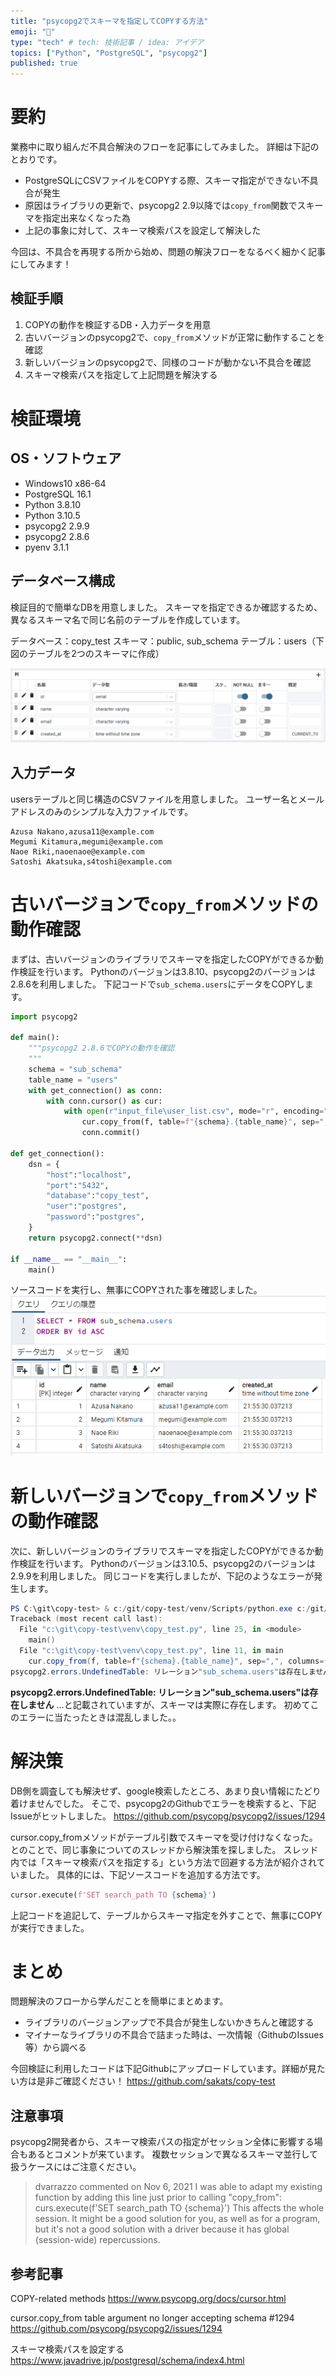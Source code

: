 ```yaml
---
title: "psycopg2でスキーマを指定してCOPYする方法"
emoji: "🍣"
type: "tech" # tech: 技術記事 / idea: アイデア
topics: ["Python", "PostgreSQL", "psycopg2"]
published: true
---
```


# 要約
業務中に取り組んだ不具合解決のフローを記事にしてみました。
詳細は下記のとおりです。
* PostgreSQLにCSVファイルをCOPYする際、スキーマ指定ができない不具合が発生
* 原因はライブラリの更新で、psycopg2 2.9以降では`copy_from`関数でスキーマを指定出来なくなった為
* 上記の事象に対して、スキーマ検索パスを設定して解決した

今回は、不具合を再現する所から始め、問題の解決フローをなるべく細かく記事にしてみます！

## 検証手順
1. COPYの動作を検証するDB・入力データを用意
2. 古いバージョンのpsycopg2で、`copy_from`メソッドが正常に動作することを確認
3. 新しいバージョンのpsycopg2で、同様のコードが動かない不具合を確認
4. スキーマ検索パスを指定して上記問題を解決する

# 検証環境
## OS・ソフトウェア
* Windows10 x86-64
* PostgreSQL 16.1
* Python 3.8.10
* Python 3.10.5
* psycopg2 2.9.9
* psycopg2 2.8.6
* pyenv 3.1.1

## データベース構成
検証目的で簡単なDBを用意しました。
スキーマを指定できるか確認するため、異なるスキーマ名で同じ名前のテーブルを作成しています。

データベース：copy_test
スキーマ：public, sub_schema
テーブル：users（下図のテーブルを2つのスキーマに作成）

![alt text](/images/users_table.png)

## 入力データ
usersテーブルと同じ構造のCSVファイルを用意しました。
ユーザー名とメールアドレスのみのシンプルな入力ファイルです。
```csv
Azusa Nakano,azusa11@example.com
Megumi Kitamura,megumi@example.com
Naoe Riki,naoenaoe@example.com
Satoshi Akatsuka,s4toshi@example.com
```

# 古いバージョンで`copy_from`メソッドの動作確認
まずは、古いバージョンのライブラリでスキーマを指定したCOPYができるか動作検証を行います。
Pythonのバージョンは3.8.10、psycopg2のバージョンは2.8.6を利用しました。
下記コードで`sub_schema.users`にデータをCOPYします。
```python
import psycopg2

def main():
    """psycopg2 2.8.6でCOPYの動作を確認
    """
    schema = "sub_schema"
    table_name = "users"
    with get_connection() as conn:
        with conn.cursor() as cur:
            with open(r"input_file\user_list.csv", mode="r", encoding="utf-8") as f:
                cur.copy_from(f, table=f"{schema}.{table_name}", sep=",", columns=('name', 'email'))
                conn.commit()

def get_connection():
    dsn = {
        "host":"localhost",
        "port":"5432",
        "database":"copy_test",
        "user":"postgres",
        "password":"postgres",
    }
    return psycopg2.connect(**dsn)

if __name__ == "__main__":
    main()
```
ソースコードを実行し、無事にCOPYされた事を確認しました。
![alt text](/images/select_users.png)

# 新しいバージョンで`copy_from`メソッドの動作確認
次に、新しいバージョンのライブラリでスキーマを指定したCOPYができるか動作検証を行います。
Pythonのバージョンは3.10.5、psycopg2のバージョンは2.9.9を利用しました。
同じコードを実行しましたが、下記のようなエラーが発生します。
```powershell
PS C:\git\copy-test> & c:/git/copy-test/venv/Scripts/python.exe c:/git/copy-test/venv/copy_test.py
Traceback (most recent call last):
  File "c:\git\copy-test\venv\copy_test.py", line 25, in <module>
    main()
  File "c:\git\copy-test\venv\copy_test.py", line 11, in main
    cur.copy_from(f, table=f"{schema}.{table_name}", sep=",", columns=('name', 'email'))
psycopg2.errors.UndefinedTable: リレーション"sub_schema.users"は存在しません
```
**psycopg2.errors.UndefinedTable: リレーション"sub_schema.users"は存在しません**
...と記載されていますが、スキーマは実際に存在します。
初めてこのエラーに当たったときは混乱しました。。

# 解決策
DB側を調査しても解決せず、google検索したところ、あまり良い情報にたどり着けませんでした。
そこで、psycopg2のGithubでエラーを検索すると、下記Issueがヒットしました。
https://github.com/psycopg/psycopg2/issues/1294

cursor.copy_fromメソッドがテーブル引数でスキーマを受け付けなくなった。とのことで、同じ事象についてのスレッドから解決策を探しました。
スレッド内では「スキーマ検索パスを指定する」という方法で回避する方法が紹介されていました。
具体的には、下記ソースコードを追加する方法です。
```python
cursor.execute(f'SET search_path TO {schema}')
```
上記コードを追記して、テーブルからスキーマ指定を外すことで、無事にCOPYが実行できました。

# まとめ
問題解決のフローから学んだことを簡単にまとめます。
* ライブラリのバージョンアップで不具合が発生しないかきちんと確認する
* マイナーなライブラリの不具合で詰まった時は、一次情報（GithubのIssues等）から調べる

今回検証に利用したコードは下記Githubにアップロードしています。詳細が見たい方は是非ご確認ください！
https://github.com/sakats/copy-test


## 注意事項
psycopg2開発者から、スキーマ検索パスの指定がセッション全体に影響する場合もあるとコメントが来ています。
複数セッションで異なるスキーマ並行して扱うケースにはご注意ください。
> dvarrazzo commented on Nov 6, 2021
I was able to adapt my existing function by adding this line just prior to calling "copy_from":
curs.execute(f'SET search_path TO {schema}')
This affects the whole session. It might be a good solution for you, as well as for a program, but it's not a good solution with a driver because it has global (session-wide) repercussions.

## 参考記事
COPY-related methods
https://www.psycopg.org/docs/cursor.html

cursor.copy_from table argument no longer accepting schema #1294
https://github.com/psycopg/psycopg2/issues/1294

スキーマ検索パスを設定する
https://www.javadrive.jp/postgresql/schema/index4.html
